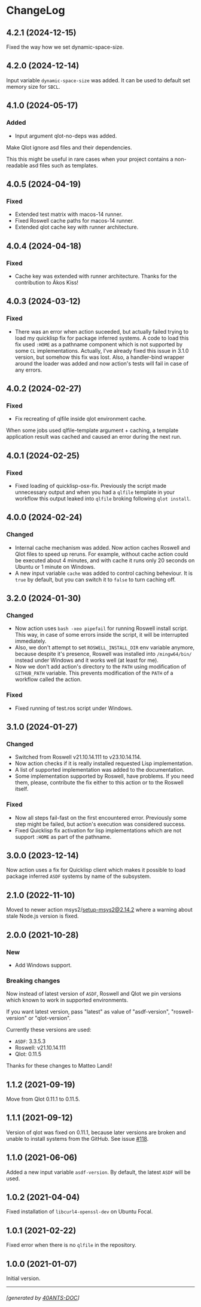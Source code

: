<a id="x-28PROJECT-DOCS-2FCHANGELOG-3A-40CHANGELOG-2040ANTS-DOC-2FLOCATIVES-3ASECTION-29"></a>

# ChangeLog

<a id="x-28PROJECT-DOCS-2FCHANGELOG-3A-3A-7C4-2E2-2E1-7C-2040ANTS-DOC-2FLOCATIVES-3ASECTION-29"></a>

## 4.2.1 (2024-12-15)

Fixed the way how we set dynamic-space-size.

<a id="x-28PROJECT-DOCS-2FCHANGELOG-3A-3A-7C4-2E2-2E0-7C-2040ANTS-DOC-2FLOCATIVES-3ASECTION-29"></a>

## 4.2.0 (2024-12-14)

Input variable `dynamic-space-size` was added. It can be used to default set memory size for `SBCL`.

<a id="x-28PROJECT-DOCS-2FCHANGELOG-3A-3A-7C4-2E1-2E0-7C-2040ANTS-DOC-2FLOCATIVES-3ASECTION-29"></a>

## 4.1.0 (2024-05-17)

<a id="added"></a>

### Added

* Input argument qlot-no-deps was added.

Make Qlot ignore asd files and their dependencies.

This this might be useful in rare cases when your project contains a non-readable asd files such as templates.

<a id="x-28PROJECT-DOCS-2FCHANGELOG-3A-3A-7C4-2E0-2E5-7C-2040ANTS-DOC-2FLOCATIVES-3ASECTION-29"></a>

## 4.0.5 (2024-04-19)

<a id="fixed"></a>

### Fixed

* Extended test matrix with macos-14 runner.
* Fixed Roswell cache paths for macos-14 runner.
* Extended qlot cache key with runner architecture.

<a id="x-28PROJECT-DOCS-2FCHANGELOG-3A-3A-7C4-2E0-2E4-7C-2040ANTS-DOC-2FLOCATIVES-3ASECTION-29"></a>

## 4.0.4 (2024-04-18)

<a id="fixed"></a>

### Fixed

* Cache key was extended with runner architecture. Thanks for the contribution to Ákos Kiss!

<a id="x-28PROJECT-DOCS-2FCHANGELOG-3A-3A-7C4-2E0-2E3-7C-2040ANTS-DOC-2FLOCATIVES-3ASECTION-29"></a>

## 4.0.3 (2024-03-12)

<a id="fixed"></a>

### Fixed

* There was an error when action suceeded, but actually failed trying to load my quicklisp fix for package inferred systems.
  A code to load this fix used `:HOME` as a pathname component which is not supported by some `CL` implementations. Actually,
  I've already fixed this issue in 3.1.0 version, but somehow this fix was lost. Also, a handler-bind wrapper around the loader was added
  and now action's tests will fail in case of any errors.

<a id="x-28PROJECT-DOCS-2FCHANGELOG-3A-3A-7C4-2E0-2E2-7C-2040ANTS-DOC-2FLOCATIVES-3ASECTION-29"></a>

## 4.0.2 (2024-02-27)

<a id="fixed"></a>

### Fixed

* Fix recreating of qlfile inside qlot environment cache.

When some jobs used qlfile-template argument + caching, a template application
  result was cached and caused an error during the next run.

<a id="x-28PROJECT-DOCS-2FCHANGELOG-3A-3A-7C4-2E0-2E1-7C-2040ANTS-DOC-2FLOCATIVES-3ASECTION-29"></a>

## 4.0.1 (2024-02-25)

<a id="fixed"></a>

### Fixed

* Fixed loading of quicklisp-osx-fix. Previously the script made unnecessary output and when you had a `qlfile` template in your workflow this output leaked into `qlfile` broking following `qlot install`.

<a id="x-28PROJECT-DOCS-2FCHANGELOG-3A-3A-7C4-2E0-2E0-7C-2040ANTS-DOC-2FLOCATIVES-3ASECTION-29"></a>

## 4.0.0 (2024-02-24)

<a id="changed"></a>

### Changed

* Internal cache mechanism was added. Now action caches Roswell and Qlot files to speed up reruns. For example, without cache action could be executed about 4 minutes, and with cache it runs only 20 seconds on Ubuntu or 1 minute on Windows.
* A new input variable `cache` was added to control caching beheviour. It is `true` by default, but you can switch it to `false` to turn caching off.

<a id="x-28PROJECT-DOCS-2FCHANGELOG-3A-3A-7C3-2E2-2E0-7C-2040ANTS-DOC-2FLOCATIVES-3ASECTION-29"></a>

## 3.2.0 (2024-01-30)

<a id="changed"></a>

### Changed

* Now action uses `bash -xeo pipefail` for running Roswell install script. This way, in case of some errors inside the script, it will be interrupted immediately.
* Also, we don't attempt to set `ROSWELL_INSTALL_DIR` env variable anymore, because despite it's presence, Roswell was installed into `/mingw64/bin/` instead under Windows and it works well (at least for me).
* Now we don't add action's directory to the `PATH` using modification of `GITHUB_PATH` variable. This prevents modification of the `PATH` of a workflow called the action.

<a id="fixed"></a>

### Fixed

* Fixed running of test.ros script under Windows.

<a id="x-28PROJECT-DOCS-2FCHANGELOG-3A-3A-7C3-2E1-2E0-7C-2040ANTS-DOC-2FLOCATIVES-3ASECTION-29"></a>

## 3.1.0 (2024-01-27)

<a id="changed"></a>

### Changed

* Switched from Roswell v21.10.14.111 to v23.10.14.114.
* Now action checks if it is really installed requested Lisp implementation.
* A list of supported implementation was added to the documentation.
* Some implementation supported by Roswell, have problems. If you need them, please, contribute the fix either to this action or to the Roswell itself.

<a id="fixed"></a>

### Fixed

* Now all steps fail-fast on the first encountered error. Previously some step might be failed, but action's execution was considered success.
* Fixed Quicklisp fix activation for lisp implementations which are not support `:HOME` as part of the pathname.

<a id="x-28PROJECT-DOCS-2FCHANGELOG-3A-3A-7C3-2E0-2E0-7C-2040ANTS-DOC-2FLOCATIVES-3ASECTION-29"></a>

## 3.0.0 (2023-12-14)

Now action uses a fix for Quicklisp client which makes it possible to load package inferred `ASDF` systems by name of the subsystem.

<a id="x-28PROJECT-DOCS-2FCHANGELOG-3A-3A-7C2-2E1-2E0-7C-2040ANTS-DOC-2FLOCATIVES-3ASECTION-29"></a>

## 2.1.0 (2022-11-10)

Moved to newer action msys2/setup-msys2@2.14.2 where a warning about stale Node.js version is fixed.

<a id="x-28PROJECT-DOCS-2FCHANGELOG-3A-3A-7C2-2E0-2E0-7C-2040ANTS-DOC-2FLOCATIVES-3ASECTION-29"></a>

## 2.0.0 (2021-10-28)

<a id="new"></a>

### New

* Add Windows support.

<a id="breaking-changes"></a>

### Breaking changes

Now instead of latest version of `ASDF`, Roswell and Qlot
we pin versions which known to work in supported environments.

If you want latest version, pass "latest" as value of
"asdf-version", "roswell-version" or "qlot-version".

Currently these versions are used:

* `ASDF`: 3.3.5.3
* Roswell: v21.10.14.111
* Qlot: 0.11.5

Thanks for these changes to Matteo Landi!

<a id="x-28PROJECT-DOCS-2FCHANGELOG-3A-3A-7C1-2E1-2E2-7C-2040ANTS-DOC-2FLOCATIVES-3ASECTION-29"></a>

## 1.1.2 (2021-09-19)

Move from Qlot 0.11.1 to 0.11.5.

<a id="x-28PROJECT-DOCS-2FCHANGELOG-3A-3A-7C1-2E1-2E1-7C-2040ANTS-DOC-2FLOCATIVES-3ASECTION-29"></a>

## 1.1.1 (2021-09-12)

Version of qlot was fixed on 0.11.1, because later versions are broken and unable to install
systems from the GitHub. See issue [#118][2ffd].

<a id="x-28PROJECT-DOCS-2FCHANGELOG-3A-3A-7C1-2E1-2E0-7C-2040ANTS-DOC-2FLOCATIVES-3ASECTION-29"></a>

## 1.1.0 (2021-06-06)

Added a new input variable `asdf-version`. By default, the latest
`ASDF` will be used.

<a id="x-28PROJECT-DOCS-2FCHANGELOG-3A-3A-7C1-2E0-2E2-7C-2040ANTS-DOC-2FLOCATIVES-3ASECTION-29"></a>

## 1.0.2 (2021-04-04)

Fixed installation of `libcurl4-openssl-dev` on Ubuntu Focal.

<a id="x-28PROJECT-DOCS-2FCHANGELOG-3A-3A-7C1-2E0-2E1-7C-2040ANTS-DOC-2FLOCATIVES-3ASECTION-29"></a>

## 1.0.1 (2021-02-22)

Fixed error when there is no `qlfile` in the repository.

<a id="x-28PROJECT-DOCS-2FCHANGELOG-3A-3A-7C1-2E0-2E0-7C-2040ANTS-DOC-2FLOCATIVES-3ASECTION-29"></a>

## 1.0.0 (2021-01-07)

Initial version.


[2ffd]: https://github.com/fukamachi/qlot/issues/118

* * *
###### [generated by [40ANTS-DOC](https://40ants.com/doc/)]
